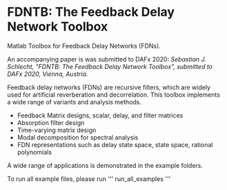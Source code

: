 # FDNTB: The Feedback Delay Network Toolbox
Matlab Toolbox for Feedback Delay Networks (FDNs). 

An accompanying paper is was submitted to DAFx 2020:
*Sebastian J. Schlecht, "FDNTB: The Feedback Delay Network Toolbox", submitted to DAFx 2020, Vienna, Austria.*
 

Feedback delay networks (FDNs) are recursive filters, which are widely used for artificial reverberation and decorrelation. This toolbox implements a wide range of variants and analysis methods.

* Feedback Matrix designs, scalar, delay, and filter matrices
* Absorption filter design
* Time-varying matrix design
* Modal decomposition for spectral analysis
* FDN representations such as delay state space, state space, rational polynomials  

A wide range of applications is demonstrated in the example folders.

To run all example files, please run
'''
run_all_examples
'''
